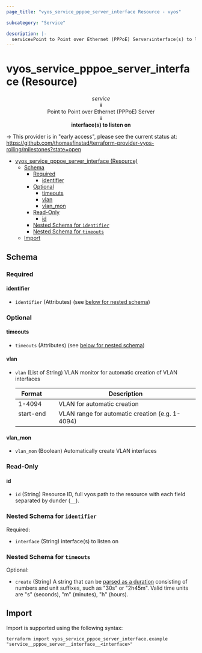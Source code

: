 ```yaml
---
page_title: "vyos_service_pppoe_server_interface Resource - vyos"

subcategory: "Service"

description: |-
  service⯯Point to Point over Ethernet (PPPoE) Server⯯interface(s) to listen on
---
```


# vyos_service_pppoe_server_interface (Resource)
<center>


*service*  
⯯  
Point to Point over Ethernet (PPPoE) Server  
⯯  
**interface(s) to listen on**


</center>

-> This provider is in "early access", please see the current status at: https://github.com/thomasfinstad/terraform-provider-vyos-rolling/milestones?state=open

<!--TOC-->

- [vyos_service_pppoe_server_interface (Resource)](#vyos_service_pppoe_server_interface-resource)
  - [Schema](#schema)
    - [Required](#required)
      - [identifier](#identifier)
    - [Optional](#optional)
      - [timeouts](#timeouts)
      - [vlan](#vlan)
      - [vlan_mon](#vlan_mon)
    - [Read-Only](#read-only)
      - [id](#id)
    - [Nested Schema for `identifier`](#nested-schema-for-identifier)
    - [Nested Schema for `timeouts`](#nested-schema-for-timeouts)
  - [Import](#import)

<!--TOC-->

<!-- schema generated by tfplugindocs -->
## Schema

### Required

#### identifier
- `identifier` (Attributes) (see [below for nested schema](#nestedatt--identifier))

### Optional

#### timeouts
- `timeouts` (Attributes) (see [below for nested schema](#nestedatt--timeouts))
#### vlan
- `vlan` (List of String) VLAN monitor for automatic creation of VLAN interfaces

    |  Format     &emsp;|  Description                                      |
    |-------------|---------------------------------------------------|
    |  1-4094     &emsp;|  VLAN for automatic creation                      |
    |  start-end  &emsp;|  VLAN range for automatic creation (e.g. 1-4094)  |
#### vlan_mon
- `vlan_mon` (Boolean) Automatically create VLAN interfaces

### Read-Only

#### id
- `id` (String) Resource ID, full vyos path to the resource with each field separated by dunder (`__`).

<a id="nestedatt--identifier"></a>
### Nested Schema for `identifier`

Required:

- `interface` (String) interface(s) to listen on


<a id="nestedatt--timeouts"></a>
### Nested Schema for `timeouts`

Optional:

- `create` (String) A string that can be [parsed as a duration](https://pkg.go.dev/time#ParseDuration) consisting of numbers and unit suffixes, such as &#34;30s&#34; or &#34;2h45m&#34;. Valid time units are &#34;s&#34; (seconds), &#34;m&#34; (minutes), &#34;h&#34; (hours).

## Import

Import is supported using the following syntax:

```shell
terraform import vyos_service_pppoe_server_interface.example "service__pppoe_server__interface__<interface>"
```
